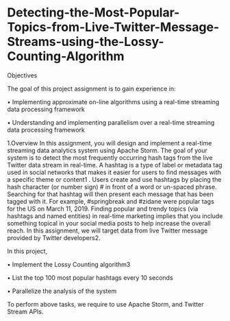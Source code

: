 # Detecting-the-Most-Popular-Topics-from-Live-Twitter-Message-Streams-using-the-Lossy-Counting-Algorithm 

Objectives

The goal of this project assignment is to gain experience in:

• Implementing approximate on-line algorithms using a real-time streaming data processing framework

• Understanding and implementing parallelism over a real-time streaming data processing framework

1.Overview
In this assignment, you will design and implement a real-time streaming data analytics system using Apache Storm. The goal of your system is to detect the most frequently
occurring hash tags from the live Twitter data stream in real-time. A hashtag is a type of label or metadata tag used in social networks that makes it easier for
users to find messages with a specific theme or content1 . Users create and use hashtags by placing the hash character (or number sign) # in front of a word or un-spaced phrase.
Searching for that hashtag will then present each message that has been tagged with it. For example, #springbreak and #zidane were popular tags for the US on March 11, 2019.
Finding popular and trendy topics (via hashtags and named entities) in real-time marketing implies that you include something topical in your social media posts to help increase the overall reach. In this assignment, we will target data from live Twitter message provided by Twitter developers2.

In this project, 

• Implement the Lossy Counting algorithm3

• List the top 100 most popular hashtags every 10 seconds

• Parallelize the analysis of the system

To perform above tasks, we require to use Apache Storm, and Twitter Stream APIs.
